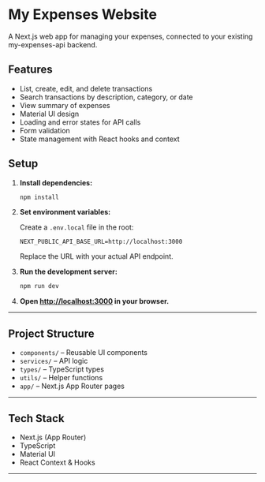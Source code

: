 # My Expenses Website

A Next.js web app for managing your expenses, connected to your existing my-expenses-api backend.

## Features

- List, create, edit, and delete transactions
- Search transactions by description, category, or date
- View summary of expenses
- Material UI design
- Loading and error states for API calls
- Form validation
- State management with React hooks and context

## Setup

1. **Install dependencies:**

   ```bash
   npm install
   ```

2. **Set environment variables:**

   Create a `.env.local` file in the root:

   ```
   NEXT_PUBLIC_API_BASE_URL=http://localhost:3000
   ```

   Replace the URL with your actual API endpoint.

3. **Run the development server:**

   ```bash
   npm run dev
   ```

4. **Open [http://localhost:3000](http://localhost:3000) in your browser.**

---

## Project Structure

- `components/` – Reusable UI components
- `services/` – API logic
- `types/` – TypeScript types
- `utils/` – Helper functions
- `app/` – Next.js App Router pages

---

## Tech Stack

- Next.js (App Router)
- TypeScript
- Material UI
- React Context & Hooks

---
